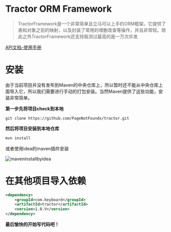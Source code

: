 # Tractor ORM Framework

> TractorFramework是一个非常简单且立马可以上手的ORM框架。它提供了表和对象之前的映射，以及封装了常用的增删改查等操作，并且非常轻。除此之外TractorFramework还支持我测过最高的是一万次并发

[API文档-使用手册](https://github.com/PageNotFoundx/tractor/blob/master/api/v1.0/README.md)

# 安装

由于当前项目并没有发布到Maven的中央仓库上，所以暂时还不能从中央仓库上面导入它，所以我们需要进行手动的打包安装。当然Maven提供了这些功能，安装非常简单。

**第一步先将项目check到本地**

```
git clone https://github.com/PageNotFoundx/tractor.git
```

**然后将项目安装到本地仓库**

```java
mvn install
```

或者使用idea的maven插件安装

![maveninstallbyidea](https://github.com/PageNotFoundx/tractor/blob/master/description/mavenisntall.png)

# 在其他项目导入依赖

```xml
<dependency>
    <groupId>com.keyboard</groupId>
    <artifactId>tractor</artifactId>
    <version>1.0.V</version>
</dependency>
```

**最后愉快的开始写代码吧！**
